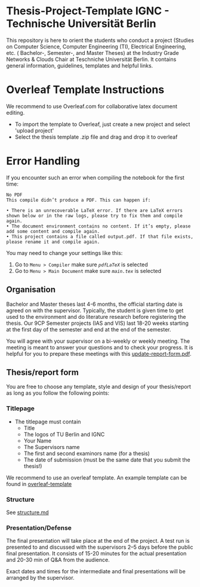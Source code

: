 # Thesis-Project-Template IGNC - Technische Universität Berlin
This repository is here to orient the students who conduct a project (Studies on Computer Science, Computer Engineering (TI), Electrical Engineering, etc. ( Bachelor-, Semester-, and Master Theses) at the Industry Grade Networks & Clouds Chair at Teschniche Universität Berlin. It contains general information, guidelines, templates and helpful links.

# Overleaf Template Instructions
We recommend to use Overleaf.com for collaborative latex document editing. 

* To import the template to Overleaf, just create a new project and select 'upload project'
* Select the thesis template .zip file and drag and drop it to overleaf


# Error Handling
If you encounter such an error when compiling the notebook for the first time:
```text
No PDF
This compile didn’t produce a PDF. This can happen if:

• There is an unrecoverable LaTeX error. If there are LaTeX errors shown below or in the raw logs, please try to fix them and compile again.
• The document environment contains no content. If it’s empty, please add some content and compile again.
• This project contains a file called output.pdf. If that file exists, please rename it and compile again.
```
You may need to change your settings like this:

1. Go to `Menu > Compiler` make sure _`pdfLaTeX`_ is selected
2. Go to `Menu > Main Document` make sure _`main.tex`_ is selected


## Organisation 
Bachelor and Master theses last 4-6 months, the official starting date is agreed on with the supervisor. Typically, the student is given time to get used to the environment and do literature research before registering the thesis.
Our 9CP Semester projects (IAS and VIS) last 18-20 weeks starting at the first day of the semester and end at the end of the semester. 

You will agree with your supervisor on a bi-weekly or weekly meeting. The meeting is meant to answer your questions and to check your progress. It is helpful for you to prepare these meetings with this [update-report-form.pdf](update-report-form.pdf).

## Thesis/report form
You are free to choose any template, style and design of your thesis/report as long as you follow the following points:

### Titlepage
* The titlepage must contain 
    * Title
    * The logos of TU Berlin and IGNC
    * Your Name
    * The Supervisors name
    * The first and second examinors name (for a thesis)
    * The date of submission (must be the same date that you submit the thesis!)

We recommend to use an overleaf template. An example template can be found in [overleaf-template](overleaf-template)
### Structure
See [structure.md](structure.md)

### Presentation/Defense
The final presentation will take place at the end of the project. A test run is presented to and discussed with the supervisors 2–5 days before the public final presentation. It consists of 15-20 minutes for the actual presentation and 20-30 min of Q&A from the audience. 

Exact dates and times for the intermediate and final presentations will be arranged by the supervisor. 
